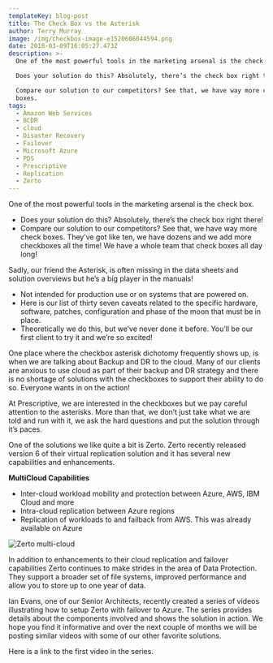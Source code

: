 ```yaml
---
templateKey: blog-post
title: The Check Box vs the Asterisk
author: Terry Murray
image: /img/checkbox-image-e1520606044594.png
date: 2018-03-09T16:05:27.473Z
description: >-
  One of the most powerful tools in the marketing arsenal is the check box.

  Does your solution do this? Absolutely, there’s the check box right there!

  Compare our solution to our competitors? See that, we have way more check
  boxes.
tags:
  - Amazon Web Services
  - BCDR
  - cloud
  - Disaster Recovery
  - Failover
  - Microsoft Azure
  - PDS
  - Prescriptive
  - Replication
  - Zerto
---
```

One of the most powerful tools in the marketing arsenal is the check box.

* Does your solution do this? Absolutely, there’s the check box right there!
* Compare our solution to our competitors? See that, we have way more check boxes. They’ve got like ten, we have dozens and we add more checkboxes all the time!  We have a whole team that check boxes all day long!

Sadly, our friend the Asterisk, is often missing in the data sheets and solution overviews but he’s a big player in the manuals!

* Not intended for production use or on systems that are powered on.
* Here is our list of thirty seven caveats related to the specific hardware, software, patches, configuration and phase of the moon that must be in place.
* Theoretically we do this, but we’ve never done it before. You’ll be our first client to try it and we’re so excited!

One place where the checkbox asterisk dichotomy frequently shows up, is when we are talking about Backup and DR to the cloud. Many of our clients are anxious to use cloud as part of their backup and DR strategy and there is no shortage of solutions with the checkboxes to support their ability to do so. Everyone wants in on the action!

At Prescriptive, we are interested in the checkboxes but we pay careful attention to the asterisks. More than that, we don’t just take what we are told and run with it, we ask the hard questions and put the solution through it’s paces.



One of the solutions we like quite a bit is Zerto. Zerto recently released version 6 of their virtual replication solution and it has several new capabilities and enhancements.



**MultiCloud Capabilities**

* Inter-cloud workload mobility and protection between Azure, AWS, IBM Cloud and more
* Intra-cloud replication between Azure regions
* Replication of workloads to and failback from AWS. This was already available on Azure

![Zerto multi-cloud](/img/zerto-multicloud-2.png)

In addition to enhancements to their cloud replication and failover capabilities Zerto continues to make strides in the area of Data Protection. They support a broader set of file systems, improved performance and allow you to store up to one year of data.



Ian Evans, one of our Senior Architects, recently created a series of videos illustrating how to setup Zerto with failover to Azure. The series provides details about the components involved and shows the solution in action. We hope you find it informative and over the next couple of months we will be posting similar videos with some of our other favorite solutions.



Here is a link to the first video in the series.
